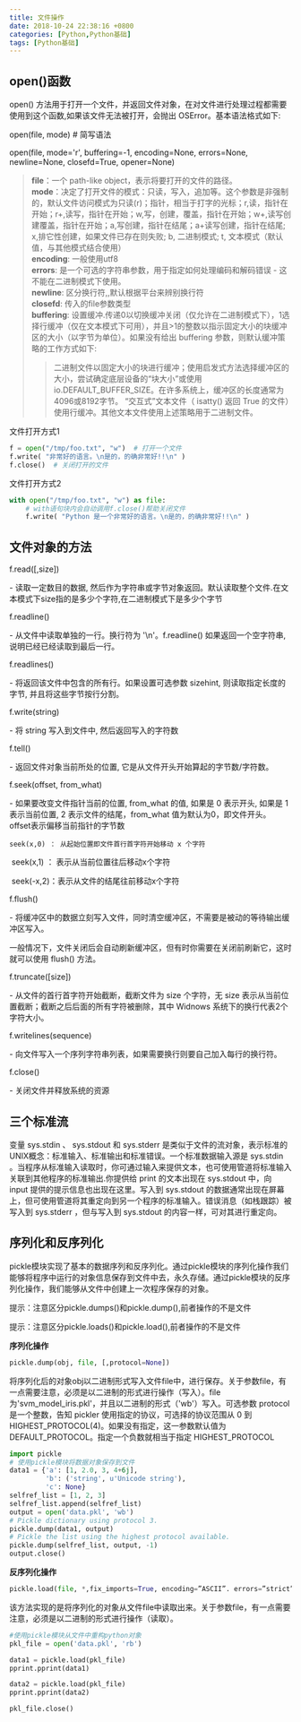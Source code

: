 ```yaml
---
title: 文件操作
date: 2018-10-24 22:38:16 +0800
categories: [Python,Python基础]
tags: [Python基础]
---
```




## open()函数

open() 方法用于打开一个文件，并返回文件对象，在对文件进行处理过程都需要使用到这个函数,如果该文件无法被打开，会抛出 OSError。基本语法格式如下:

open(file, mode)  # 简写语法

open(file, mode='r', buffering=-1, encoding=None, errors=None, newline=None, closefd=True, opener=None)

>**file**：一个 path-like object，表示将要打开的文件的路径。  
>**mode**：决定了打开文件的模式：只读，写入，追加等。这个参数是非强制的，默认文件访问模式为只读(r)；指针，相当于打字的光标；r,读，指针在开始；r+,读写，指针在开始；w,写，创建，覆盖，指针在开始；w+,读写创建覆盖，指针在开始；a,写创建，指针在结尾；a+读写创建，指针在结尾; x,排它性创建，如果文件已存在则失败; b, 二进制模式; t, 文本模式（默认值，与其他模式结合使用）  
>**encoding**: 一般使用utf8  
>**errors**: 是一个可选的字符串参数，用于指定如何处理编码和解码错误 - 这不能在二进制模式下使用。  
>**newline**: 区分换行符,,默认根据平台来辨别换行符  
>**closefd**: 传入的file参数类型  
>**buffering**: 设置缓冲.传递0以切换缓冲关闭（仅允许在二进制模式下），1选择行缓冲（仅在文本模式下可用），并且>1的整数以指示固定大小的块缓冲区的大小（以字节为单位）。如果没有给出 buffering 参数，则默认缓冲策略的工作方式如下:  
>
>>二进制文件以固定大小的块进行缓冲；使用启发式方法选择缓冲区的大小，尝试确定底层设备的“块大小”或使用 io.DEFAULT_BUFFER_SIZE。在许多系统上，缓冲区的长度通常为4096或8192字节。
>>“交互式”文本文件（ isatty() 返回 True 的文件）使用行缓冲。其他文本文件使用上述策略用于二进制文件。

文件打开方式1  

```python
f = open("/tmp/foo.txt", "w")  # 打开一个文件  
f.write( "非常好的语言。\n是的，的确非常好!!\n" )  
f.close()  # 关闭打开的文件  
```

文件打开方式2  

```python
with open("/tmp/foo.txt", "w") as file:
    # with语句块内会自动调用f.close()帮助关闭文件
    f.write( "Python 是一个非常好的语言。\n是的，的确非常好!!\n" )
```

## 文件对象的方法

f.read([,size])

\- 读取一定数目的数据, 然后作为字符串或字节对象返回。默认读取整个文件.在文本模式下size指的是多少个字符,在二进制模式下是多少个字节

f.readline()

\- 从文件中读取单独的一行。换行符为 '\n'。f.readline() 如果返回一个空字符串, 说明已经已经读取到最后一行。

f.readlines() 

\- 将返回该文件中包含的所有行。如果设置可选参数 sizehint, 则读取指定长度的字节, 并且将这些字节按行分割。

f.write(string) 

\- 将 string 写入到文件中, 然后返回写入的字符数

f.tell() 

\- 返回文件对象当前所处的位置, 它是从文件开头开始算起的字节数/字符数。

f.seek(offset, from_what)

\- 如果要改变文件指针当前的位置, from_what 的值, 如果是 0 表示开头, 如果是 1 表示当前位置, 2 表示文件的结尾，from_what 值为默认为0，即文件开头。offset表示偏移当前指针的字节数

 	seek(x,0) ： 从起始位置即文件首行首字符开始移动 x 个字符

​	 seek(x,1) ： 表示从当前位置往后移动x个字符

​	 seek(-x,2)：表示从文件的结尾往前移动x个字符

f.flush()

\- 将缓冲区中的数据立刻写入文件，同时清空缓冲区，不需要是被动的等待输出缓冲区写入。

一般情况下，文件关闭后会自动刷新缓冲区，但有时你需要在关闭前刷新它，这时就可以使用 flush() 方法。

f.truncate([size])

\- 从文件的首行首字符开始截断，截断文件为 size 个字符，无 size 表示从当前位置截断；截断之后后面的所有字符被删除，其中 Widnows 系统下的换行代表2个字符大小。

f.writelines(sequence)

\- 向文件写入一个序列字符串列表，如果需要换行则要自己加入每行的换行符。

f.close() 

\- 关闭文件并释放系统的资源

## 三个标准流

变量 sys.stdin 、 sys.stdout 和 sys.stderr 是类似于文件的流对象，表示标准的UNIX概念：标准输入、标准输出和标准错误。一个标准数据输入源是 sys.stdin 。当程序从标准输入读取时，你可通过输入来提供文本，也可使用管道将标准输入关联到其他程序的标准输出.你提供给 print 的文本出现在 sys.stdout 中，向 input 提供的提示信息也出现在这里。写入到 sys.stdout 的数据通常出现在屏幕上，但可使用管道将其重定向到另一个程序的标准输入。错误消息（如栈跟踪）被写入到 sys.stderr ，但与写入到 sys.stdout 的内容一样，可对其进行重定向。

## 序列化和反序列化

pickle模块实现了基本的数据序列和反序列化。通过pickle模块的序列化操作我们能够将程序中运行的对象信息保存到文件中去，永久存储。通过pickle模块的反序列化操作，我们能够从文件中创建上一次程序保存的对象。

提示：注意区分pickle.dumps()和pickle.dump(),前者操作的不是文件

提示：注意区分pickle.loads()和pickle.load(),前者操作的不是文件

**序列化操作**

```python
pickle.dump(obj, file, [,protocol=None])
```

将序列化后的对象obj以二进制形式写入文件file中，进行保存。关于参数file，有一点需要注意，必须是以二进制的形式进行操作（写入）。file为'svm_model_iris.pkl'，并且以二进制的形式（'wb'）写入。可选参数 protocol 是一个整数，告知 pickler 使用指定的协议，可选择的协议范围从 0 到 HIGHEST_PROTOCOL(4)。如果没有指定，这一参数默认值为 DEFAULT_PROTOCOL。指定一个负数就相当于指定 HIGHEST_PROTOCOL

```python
import pickle
# 使用pickle模块将数据对象保存到文件
data1 = {'a': [1, 2.0, 3, 4+6j],
         'b': ('string', u'Unicode string'),
         'c': None}
selfref_list = [1, 2, 3]
selfref_list.append(selfref_list)
output = open('data.pkl', 'wb')
# Pickle dictionary using protocol 3.
pickle.dump(data1, output)
# Pickle the list using the highest protocol available.
pickle.dump(selfref_list, output, -1)
output.close()
```

**反序列化操作**

```python
pickle.load(file, *,fix_imports=True, encoding=”ASCII”. errors=”strict”)
```

该方法实现的是将序列化的对象从文件file中读取出来。关于参数file，有一点需要注意，必须是以二进制的形式进行操作（读取）。

```python
#使用pickle模块从文件中重构python对象
pkl_file = open('data.pkl', 'rb')

data1 = pickle.load(pkl_file)
pprint.pprint(data1)

data2 = pickle.load(pkl_file)
pprint.pprint(data2)

pkl_file.close()
```

